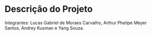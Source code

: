 # Descrição do Projeto

Integrantes: Lucas Gabriel de Moraes Carvalho, Arthur Phelipe Meyer Santos, Andrey Kusman e Yang Souza.
